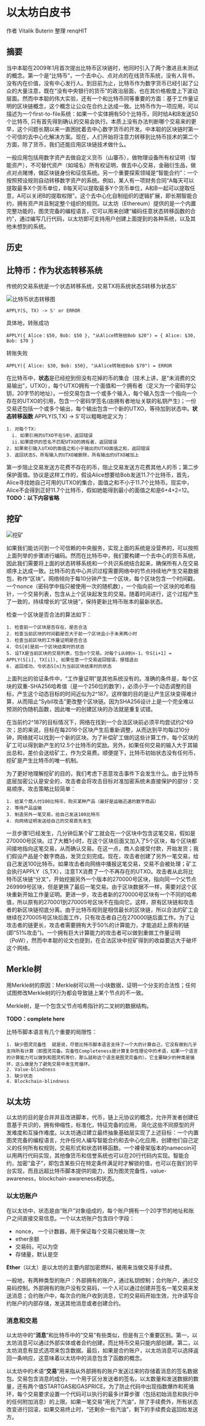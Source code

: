 # 以太坊白皮书

作者 Vitalik Buterin
整理 renqHIT

## 摘要

当中本聪在2009年1月首次提出比特币区块链时，他同时引入了两个激进且未测试的概念。第一个是“比特币”，一个去中心、点对点的在线货币系统，没有人背书，没有内在价值，没有中心发行人。到目前为止，比特币作为数字货币已经引起了公众的大量注意，既在“没有中央银行的货币”的政治层面，也在其价格极度上下波动层面。然而中本聪的伟大实验，还有一个和比特币同等重要的方面：基于工作量证明的区块链概念，这个概念让公众在合约上达成一致。比特币作为一项应用，可以描述为一个first-to-file系统：如果一个实体拥有50个比特币，同时给A和B发送50个比特币, 只有首先得到确认的交易会执行。本质上没有办法判断哪个交易来的更早，这个问题长期以来一直困扰着去中心数字货币的开发。中本聪的区块链时第一个可信的去中心化解决方案。现在，人们开始将注意力转移到比特币技术的第二个方面，除了货币，我们还能应用区块链技术做什么。

一般应用包括用数字资产去做自定义货币（山寨币），做物理设备所有权证明（智能资产），不可替代资产（如域名）所有权证明，做去中心交易，金融衍生品，做点对点赌博，做区块链身份和征信系统。另一个重要探索领域是“智能合约”：一个按照预设规则自动转移数字资产的系统。例如，某人有一项财务合同“A每天可以提取最多X个货币单位，B每天可以提取最多Y个货币单位，A和B一起可以提取任意，A可以关闭B的提取权限”。这个去中心化自制组织的逻辑扩展，即长期智能合约，拥有资产并且制定整个组织的规则。以太坊（Ethereum）提供的是一个内置完整功能的，图灵完备的编程语言，它可以用来创建“编码任意状态转移函数的合约”，通过编写几行代码，以太坊即可支持用户创建上面提到的各种系统，以及其他未想到的系统。

## 历史

## 比特币：作为状态转移系统

传统的交易系统是一个状态转移系统，交易TX将系统状态S转移为状态S'

![比特币状态转移图][1]

```
APPLY(S, TX) -> S' or ERROR
```

具体地，转账成功

```
APPLY({ Alice：$50, Bob: $50 }, "从Alice转账给Bob $20") = { Alice: $30, Bob: $70 }
```
转账失败

```
APPLY({ Alice: $30, Bob: $50}, "从Alice转账给Bob $70") = ERROR
```


在比特币中，**状态**是已经挖到但没有花掉的币的集合（技术上讲，是“未消费的交易输出”，UTXO），每个UTXO拥有一个面值和一个拥有者（定义为一个密码学公钥，20字节的地址）。一份交易包含一个或多个输入，每个输入包含一个指向一个存在的UTXO的引用，包含一个密码学签名(由拥有者地址关联的私钥产生)；一份交易还包括一个或多个输出，每个输出包含一个新的UTXO，等待加到状态中。**状态转移函数** APPLY(S,TX) -> S'可以粗略地定义为：

```
1. 对每个TX:
  i. 如果引用的UTXO不在S中，返回错误
  ii.如果提供的签名不匹配UTXO的拥有者，返回错误
2. 如果索引输入UTXO的面值之和小于输出的UTXO面值之和，返回错误
3. 返回状态S，所有输入的UTXO被删除，所有输出的UTXO被加上
```

第一步阻止交易发送方花费不存在的币，阻止交易发送方花费其他人的币；第二步保护面值。协议是这样工作的，假设Alice想要给Bob发送11.7个比特币，首先，Alice寻找她自己可用的UTXO的集合，面值之和不小于11.7个比特币。现实中，Alice不会得到正好11.7个比特币，假如她能得到最小的面值之和是6+4+2=12。**TODO：以下内容省略**

## 挖矿

![挖矿][2]

如果我们能访问到一个可信赖的中央服务，实现上面的系统是没营养的，可以按照上面列举的步骤进行编码。然而在比特币中，我们要构建一个去中心的货币系统，因此我们需要将上面的状态转移系统和一个共识系统结合起来，确保所有人在交易顺序上达成一致。比特币的去中心共识过程需要网络中的节点持续地产生交易数据包，称作“区块”。网络倾向于每10分钟产生一个区块，每个区块包含一个时间戳，一个nonce（密码学中指只被使用一次的随机数），一个指向前一个区块的哈希指针，一个交易列表，包含从上个区块起发生的交易。随着时间进行，这个过程产生了一致的，持续增长的“区块链”，保持更新比特币账本的最新状态。

检查一个区块是否合法的算法如下：
```
1. 检查前一个区块是否存在，是否合法
2. 检查当前区块的时间戳是否大于前一个区块且小于未来两小时
3. 检查当前区块的工作量证明是否合法
4. 令S[0]是前一个区块结束时的状态
5. 设TX是当前区块的交易列表，包含n个交易。对每个i从0到n-1，令S[i+1] = APPLY(S[i], TX[i]), 如果任意一个交易返回错误，报错退出
6. 返回成功，令状态S[n]为当前区块结束时的状态
```

上面列出的验证条件中，“工作量证明”是其他系统没有的。准确的条件是，每个区块的双重-SHA256哈希值（是一个256位的数字），必须小于一个动态调整的目标，产生这个动态目标的时间近似为2^187。这样做的目的是让产生区块变得难计算，从而阻止“Sybil攻击”更改整个区块链。因为SHA256设计上是一个完全难以预测的伪随机函数，因此唯一的创建区块的办法就是重复试错。

在当前约2^187的目标情况下，网络在找到一个合法区块前必须平均尝试约2^69次；总的来说，目标在每2016个区块产生后重新调整，从而达到平均每过10分钟，网络就可以找到一个新的区块。为了补偿矿工做的这些计算工作，每个区块的矿工可以得到新产生的12.5个比特币的奖励。另外，如果任何交易的输入大于其输出总和，差价会送给矿工，作为交易费。顺便提下，比特币初始状态没有任何币，挖矿是产生比特币的唯一机制。

为了更好地理解挖矿的目的，我们考虑下恶意攻击事件下会发生什么。由于比特币底层加密公认是安全的，攻击者会将攻击目标对准加密系统未直接保护的部分：交易顺序。攻击策略比较简单：

```
1. 给某个商人付100比特币，购买某种产品（最好是运输迅速的数字商品）
2. 等待产品运输
3. 制造另外一笔交易，给自己发送100比特币
4. 向网络证明发送给自己的交易首先发生
```

一旦步骤1已经发生，几分钟后某个矿工就会在一个区块中包含这笔交易，假如是270000号区块。过了大概1小时，在这个区块后面又加入了5个区块，每个区块都间接地指向这笔交易，从而确认交易。在这一点，商人会接受付款，开始发货；我们假设产品是个数字商品，发货立刻完成。现在，攻击者创建了另外一笔交易，给自己发送100比特币。如果攻击者向网络中播报这笔交易，交易不会被处理；矿工会执行APPLY（S,TX），注意TX消费了一个不再存在的UTXO。攻击者从此将比特币区块链“分叉”，开始挖掘另外一个版本的270000号区块，指向同一个父节点269999号区块，但是更换了最后一笔交易。由于区块数据不一样，需要对这个区块重新开始工作量证明。更进一步，攻击者新的270000号区块有一个不同的哈希值，所以原有的270001到270005号区块不在指向它。这样，原有区块链和攻击者的新区块链彻底分离。由于比特币规则是相信最长的区块链，所以合法的矿工会继续在270005号区块后面工作，只有攻击者自己在270000链后面工作。为了让攻击者的链更长，攻击者需要拥有大于50%的计算能力，才能追赶上原有的链(即“51%攻击”)。一个拥有巨大计算能力的攻击者可以做到重做工作量证明（PoW），然而中本聪的论文也提到，在合法区块中挖矿得到的收益要远大于破坏这个网络。

## Merkle树

用Merkle树的原因：Merkle树可以用一小块数据，证明一个分支的合法性；任何试图修改Merkle树的行为都会导致链上某个节点的不一致。

Merkle树，是一个包含父节点哈希指针的二叉树的数据结构。


**TODO：complete here**

比特币脚本语言有几个重要的局限性：

```
1. 缺少图灵完备性  就是说，尽管比特币脚本语言支持了一个大的计算自己，它没有做到几乎支持所有计算（即图灵完备。完备性Completeness是计算复杂性理论中的术语，如果一个语言的计算能力可以做到和图灵机等价，那么就称这个语言是图灵完备的）。它主要缺少的种类是循环，这么做是为了避免交易中发生死循环。
2. Value-blindness
3. 缺少状态
4. Blockchain-blindness
```

## 以太坊

以太坊的目的是合并并且改进脚本，代币，链上元协议的概念，允许开发者创建任意基于共识的，拥有伸缩性，标准化，特征完备的应用， 简化这些不同原型的开发难度和互操作难度。以太坊通过建立最终抽象基础层实现了上述目标：一个内置图灵完备的编程语言，允许任何人编写智能合约和去中心化应用，创建他们自己定义的任何所有权规则，交易形式和状态转移函数。一个裸骨架版本的namecoin可以用两行代码实现，其他像货币和信誉系统也可以在20行代码内实现。智能合约，加密“盒子”，即包含某些只在特定条件满足时才解锁的值，也可以在我们的平台实现，而且远超比特币脚本提供的能力，因为图灵完备性，value-awareness，blockchain-awareness和状态。

### 以太坊账户
在以太坊中，状态是由“账户”对象组成的，每个账户拥有一个20字节的地址和账户之间直接交易信息。一个以太坊账户包含四个字段：

 - nonce， 一个计数器，用于保证每个交易只被处理一次
 - ether余额
 - 交易码，可以为空
 - 存储量，默认是空

**Ether**（以太）是以太坊的主要内部加密燃料，被用来当做交易手续费。

一般地，有两种类型的账户：外部拥有的账户，通过私钥控制；合约账户，通过交易码控制。外部拥有的账户没有交易码，一个人可以通过创建并签名一笔交易来发送消息；合约账户中，每次合约账户收到消息，它的交易码开始生效，允许读写合约账户的内部存储，发送其他消息或者创建合约。

### 消息和交易
以太坊中的“**消息**”和比特币中的“交易”有些类似，但是有三个重要区别。第一，以太坊消息可以通过外部实体或者合约创建，而比特币交易只能内部创建。第二，以太坊消息有显式选项来包含数据。最后，如果是合约账户，以太坊消息可以选择返回一条响应，这意味着以太坊中的消息包含了函数的概念。

以太坊中的术语“**交易**”用来指从外部拥有的账户发送过来的存储着消息的签名数据包。交易包含消息的成分，一个用于区分发送者的签名，以太数量和发送数据的数量，还有两个值STARTGAS和GASPRICE。为了防止代码中出现指数爆炸和死循环，每个交易要求设置一个代码可以执行的最多计算步骤（包括初始消息和执行中的任何附加消息）的上限。如果一笔交易“用光了汽油”，除了手续费外，所有状态改变进行回滚，如果交易终止时，“还剩余一些汽油”，剩下的手续费会返回给发送方。
 
  [1]: https://raw.githubusercontent.com/ethereumbuilders/GitBook/master/en/vitalik-diagrams/statetransition.png
  [2]: https://raw.githubusercontent.com/ethereumbuilders/GitBook/master/en/vitalik-diagrams/block.png
